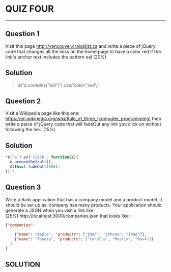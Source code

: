 # QUIZ FOUR
---

## Question 1
Visit this page http://vancouver.craigslist.ca and write a piece of jQuery code that changes all the links on the home page to have a color red if the link's anchor text includes the pattern eal (20%)
## Solution
> *$('a:contains("eal")').css('color','red');*

## Question 2
Visit a Wikipedia page like this one: https://en.wikipedia.org/wiki/Rule_of_three_(computer_programming) then write a peice of jQuery code that will fadeOut any link you click on without following the link. (15%)
## Solution
```Javascript
*$('a').on('click', function(e){
  e.preventDefault();
  $(this).fadeOut(1000);
});*
```
## Question 3
Write a Rails application that has a company model and a product model. It should be set up as: company has many products. Your application should generate a JSON when you visit a link like (25%):http://localhost:3000/companies.json that looks like:
```JSON
{"companies":
  [
    {"name": "Apple", "products": ["iMac", "iPhone", "iPad"]},
    {"name": "Toyota", "products": ["Corolla", "Matrix", "Rav4"]}
  ]
}
```
## SOLUTION
